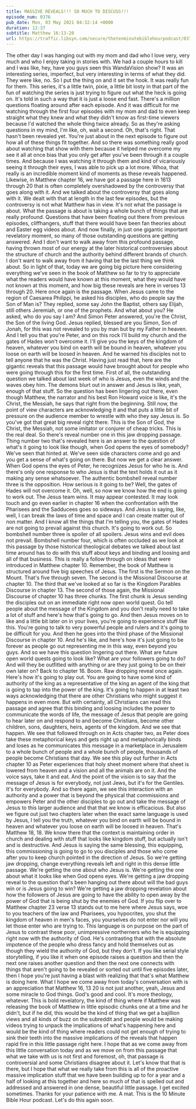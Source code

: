 ```yaml
---
title: MASSIVE REVEALS!!! SO MUCH TO DISCUSS!!!
episode_num: 0376
pub_date: Mon, 03 May 2021 04:32:14 +0000
duration: 12:37
subtitle: Matthew 16:13-20
url: https://traffic.libsyn.com/secure/thetenminutebiblehourpodcast/0376_-_MASSIVE_REVEALS_SO_MUCH_TO_DISCUSS.mp3
---
```


 The other day I was hanging out with my mom and dad who I love very, very much and who I enjoy taking in stories with. We had a couple hours to kill and I was like, hey, have you guys seen this WandaVision show? It was an interesting series, imperfect, but very interesting in terms of what they did. They were like, no. So I put the thing on and it set the hook. It was really fun for them. This series, it's a little twin, pixie, a little bit losty in that part of the fun of watching the series is just trying to figure out what the heck is going on. It's told in such a way that it is just a loose end fast. There's a million questions floating around after each episode. And it was difficult for me watching through the first four episodes with my mom and dad to even keep straight what they knew and what they didn't know as first-time viewers because I'd watched the whole thing twice already. So as they're asking questions in my mind, I'm like, oh, wait a second. Oh, that's right. That hasn't been revealed yet. You're just about in the next episode to figure out how all of these things fit together. And so there was something really good about watching that show with them because it helped me overcome my see it all at once bias that you only get after you've been through it a couple times. And because I was watching it through them and kind of vicariously seeing it through their eyes, I was able to pick up a lot more. Whoa, that really is an incredible moment kind of moments as these reveals happened. Likewise, in Matthew chapter 16, we have got a passage here in 1613 through 20 that is often completely overshadowed by the controversy that goes along with it. And we talked about the controversy that goes along with it. We dealt with that at length in the last few episodes, but the controversy is not what Matthew has in view. It's not what the passage is about. What the passage is about is taking a whole bunch of things that are really profound. Questions that have been floating out there from previous episodes, cliffhangers, stuff that there would have been fan theories about and Easter egg videos about. And now finally, in just one gigantic important revelatory moment, so many of those outstanding questions are getting answered. And I don't want to walk away from this profound passage, having thrown most of our energy at the later historical controversies about the structure of church and the authority behind different brands of church. I don't want to walk away from it having that be the last thing we think about. So in light of that, today we are going big picture here considering everything we've seen in the book of Matthew so far to try to appreciate what the readers would have known at this moment, what they would have not known at this moment, and how big these reveals are here in verses 13 through 20. Here once again is the passage. When Jesus came to the region of Caesarea Philippi, he asked his disciples, who do people say the Son of Man is? They replied, some say John the Baptist, others say Elijah, still others Jeremiah, or one of the prophets. And what about you? He asked, who do you say I am? And Simon Peter answered, you're the Christ, the Son of the living God. Jesus replied, blessed are you Simon, Son of Jonah, for this was not revealed to you by man but by my Father in heaven. And I tell you that you're Peter, and on this rock I'll build my church and the gates of Hades won't overcome it. I'll give you the keys of the kingdom of heaven, whatever you bind on earth will be bound in heaven, whatever you loose on earth will be loosed in heaven. And he warned his disciples not to tell anyone that he was the Christ. Having just read that, here are the gigantic reveals that this passage would have brought about for people who were going through this for the first time. First of all, the outstanding question we talked about last week of who is Jesus, even the winds and the waves obey him. The demons blurt out in answer and Jesus is like, yeah, enough of that stuff. So the question has been lingering out there, even though Matthew, the narrator and his best Ron Howard voice is like, it's the Christ, the Messiah, he says that right from the beginning. Still now, the point of view characters are acknowledging it and that puts a little bit of pressure on the audience member to wrestle with who they say Jesus is. So you've got that great big reveal right there. This is the Son of God, the Christ, the Messiah, not some imitator or conjurer of cheap tricks. This is the real deal. So there's reveal number one in this jaw dropping passage. Thing number two that's revealed here is an answer to the question of what's it going to look like though, when God opens the eyes of somebody? We've seen that hinted at. We've seen side characters come and go and you get a sense of what's going on there. But now we get a clear answer. When God opens the eyes of Peter, he recognizes Jesus for who he is. And there's only one response to who Jesus is that the text holds it out as it making any sense whatsoever. The authentic bombshell reveal number three is the opposition. How serious is it going to be? Well, the gates of Hades will not overcome it. Oh, well, so now we know how the end is going to work out. The Jesus team wins. It may appear contested. It may look touch and go even earlier in chapter 16 when the confrontation with the Pharisees and the Sadducees goes so sideways. And Jesus is saying, like, well, I can break the laws of time and space and I can create matter out of non matter. And I know all the things that I'm telling you, the gates of Hades are not going to prevail against this church. It's going to work out. So bombshell number three is spoiler of all spoilers. Jesus wins and evil does not prevail. Bombshell number four, which is often occluded as we look at this passage by those historical theological debates we talked about last time around has to do with this stuff about keys and binding and loosing and all of that business. This is really a follow through on ideas that were introduced in Matthew chapter 10. Remember, the book of Matthew is structured around five big speeches of Jesus. The first is the Sermon on the Mount. That's five through seven. The second is the Missional Discourse at chapter 10. The third that we've looked at so far is the Kingdom Parables Discourse in chapter 13. The second of those again, the Missional Discourse of chapter 10 has three chunks. The first chunk is Jesus sending the disciples out on an immediate right now open world quest. Go tell people about the message of the Kingdom and you don't really need to take a lot of stuff and here's how that's going to go. And then Jesus moves on to like and a little bit later on in your lives, you're going to experience stuff like this. You're going to talk to very powerful people and rulers and it's going to be difficult for you. And then he goes into the third phase of the Missional Discourse in chapter 10. And he's like, and here's how it's just going to be forever as people go out representing me in this way, even beyond you guys. And so we have this question lingering out there. What are future open world quests going to look like? What are your followers going to do? And will they be outfitted with anything or are they just going to be on their own later on? Back to chapter 16. Boom. Raw dropping reveal once again. Here's how it's going to play out. You are going to have some kind of authority of the king as a representative of the king an agent of the king that is going to tap into the power of the king. It's going to happen in at least two ways acknowledging that there are other Christians who might suggest it happens in even more. But with certainty, all Christians can read this passage and agree that this binding and loosing includes the power to communicate the words of life, the message of Jesus that people are going to hear later on and respond to and become Christians, become other children, sons, daughters, heirs, agents of the kingdom. And we see that happen. We see that followed through on in Acts chapter two, as Peter does take these metaphorical keys and gets right up and metaphorically binds and loses as he communicates this message in a marketplace in Jerusalem to a whole bunch of people and a whole bunch of people, thousands of people become Christians that day. We see this play out further in Acts chapter 10 as Peter experiences that holy sheet moment where that sheet is lowered from heaven and a vision and all the animals are on it. And the voice says, take it and eat. And the point of the vision is to say that the message of Jesus is for everybody, not just Jews, but it's for the Gentiles. It's for everybody. And so there again, we see this interaction with an authority and a power that is beyond the physical that commissions and empowers Peter and the other disciples to go out and take the message of Jesus to this larger audience and that that we know is efficacious. But also we figure out just two chapters later when the exact same language is used by Jesus, I tell you the truth, whatever you bind on earth will be bound in heaven and whatever you loose on earth will be loosed in heaven. That's Matthew 18, 18. We know there that the context is maintaining order in church and dealing with stuff that looks like kingdom stuff, but actually isn't and is destructive. And Jesus is saying the same blessing, this equipping, this commissioning is going to go to you disciples and those who come after you to keep church pointed in the direction of Jesus. So we're getting jaw dropping, change everything reveals left and right in this dense little passage. We're getting the one about who Jesus is. We're getting the one about what it looks like when God opens eyes. We're getting a jaw dropping reveal to the question that's been hanging out there about will the bad guys win or is Jesus going to win? We're getting a jaw dropping revelation about how the followers of Jesus are going to have the ability to open away by the power of God that is being shut by the enemies of God. If you flip over to Matthew chapter 23 verse 13 stands out to me here where Jesus says, woe to you teachers of the law and Pharisees, you hypocrites, you shut the kingdom of heaven in men's faces, you yourselves do not enter nor will you let those enter who are trying to. This language is on purpose on the part of Jesus to contrast these poor, unimpressive northerners who he is equipping right now with the authority of God. He's contrasting that with the absolute impotence of the people who dress fancy and hold themselves out as though they wield the authority of God, but they don't. If you like serial style storytelling, if you like it when one episode raises a question and then the next one raises another question and then the next one connects with things that aren't going to be revealed or sorted out until five episodes later, then I hope you're just having a blast with realizing that that's what Matthew is doing here. What I hope we come away from today's conversation with is an appreciation that Matthew 16, 13 20 is not just another, yeah, Jesus and some miracle to God things. God's good and cool. It's more theology, whatever. This is bold revelatory, the kind of thing where if Matthew was releasing the book of Matthew in little episodic chunks one at a time and he didn't, but if he did, this would be the kind of thing that we get a bajillion views and all kinds of buzz on the subreddit and people would be making videos trying to unpack the implications of what's happening here and would be the kind of thing where readers could not get enough of trying to sink their teeth into the massive implications of the reveals that happen rapid fire in this little passage right here. I hope that as we come away from this little conversation today and as we move on from this passage that what we take with us is not first and foremost, oh, that passage is controversial and some Christians disagree about it. Let's know that that is there, but I hope that what we really take from this is all of the proactive massive implication stuff that we have been building up to for a year and a half of looking at this together and here so much of that is spelled out and addressed and answered in one dense, beautiful little passage. I get excited sometimes. Thanks for your patience with me. A mat. This is the 10 Minute Bible Hour podcast. Let's do this again soon.